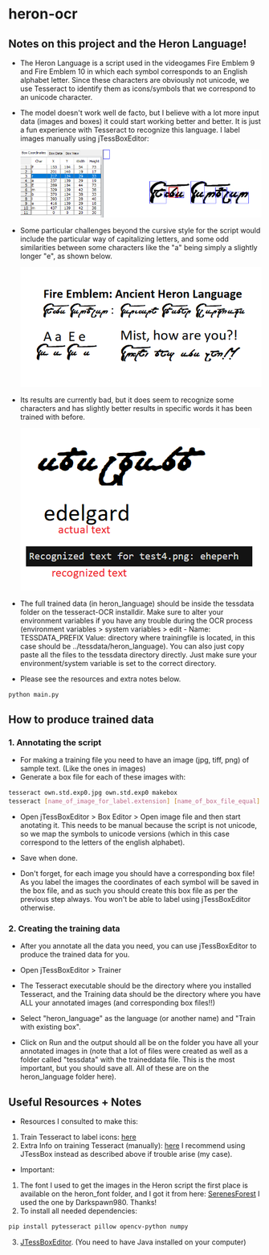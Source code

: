 # heron-ocr

## Notes on this project and the Heron Language!

- The Heron Language is a script used in the videogames Fire Emblem 9 and Fire Emblem 10 in which each symbol corresponds to an English alphabet letter. Since these characters are obviously not unicode, we use Tesseract to identify them as icons/symbols that we correspond to an unicode character.

- The model doesn't work well de facto, but I believe with a lot more input data (images and boxes) it could start working better and better. It is just a fun experience with Tesseract to recognize this language. I label images manually using jTessBoxEditor:

  ![manual_label](examples/labelling.png)

- Some particular challenges beyond the cursive style for the script would include the particular way of capitalizing letters, and some odd similarities between some characters like the "a" being simply a slightly longer "e", as shown below.

  ![writing_example](examples/writing.png)

- Its results are currently bad, but it does seem to recognize some characters and has slightly better results in specific words it has been trained with before.

  ![results_example](examples/results.png)

- The full trained data (in heron_language) should be inside the tessdata folder on the tesseract-OCR installdir. Make sure to alter your environment variables if you have any trouble during the OCR process (environment variables > system variables > edit - Name: TESSDATA_PREFIX Value: directory where trainingfile is located, in this case should be ../tessdata/heron_language). You can also just copy paste all the files to the tessdata directory directly. Just make sure your environment/system variable is set to the correct directory.

- Please see the resources and extra notes below.

```bash
python main.py
```

## How to produce trained data

### 1. Annotating the script

- For making a training file you need to have an image (jpg, tiff, png) of sample text. (Like the ones in images)
- Generate a box file for each of these images with:

```bash
tesseract own.std.exp0.jpg own.std.exp0 makebox
tesseract [name_of_image_for_label.extension] [name_of_box_file_equal] makebox
```

- Open jTessBoxEditor > Box Editor > Open image file and then start anotating it. This needs to be manual because the script is not unicode, so we map the symbols to unicode versions (which in this case correspond to the letters of the english alphabet).

- Save when done.

- Don't forget, for each image you should have a corresponding box file! As you label the images the coordinates of each symbol will be saved in the box file, and as such you should create this box file as per the previous step always. You won't be able to label using jTessBoxEditor otherwise.

### 2. Creating the training data

- After you annotate all the data you need, you can use jTessBoxEditor to produce the trained data for you.

- Open jTessBoxEditor > Trainer

- The Tesseract executable should be the directory where you installed Tesseract, and the Training data should be the directory where you have ALL your annotated images (and corresponding box files!!)

- Select "heron_language" as the language (or another name) and "Train with existing box".

- Click on Run and the output should all be on the folder you have all your annotated images in (note that a lot of files were created as well as a folder called "tessdata" with the traineddata file. This is the most important, but you should save all. All of these are on the heron_language folder here).

## Useful Resources + Notes

- Resources I consulted to make this:

1. Train Tesseract to label icons: [here](https://stackoverflow.com/questions/57995023/train-tesseract-to-label-icons)
2. Extra Info on training Tesseract (manually): [here](https://medium.com/apegroup-texts/training-tesseract-for-labels-receipts-and-such-690f452e8f79) I recommend using JTessBox instead as described above if trouble arise (my case).

- Important:

1. The font I used to get the images in the Heron script the first place is available on the heron_font folder, and I got it from here: [SerenesForest](https://serenesforest.net/path-of-radiance/miscellaneous/ancient-language/) I used the one by Darkspawn980. Thanks!
2. To install all needed dependencies:
```bash
pip install pytesseract pillow opencv-python numpy
```
3. [JTessBoxEditor](https://github.com/nguyenq/jTessBoxEditor). (You need to have Java installed on your computer)
